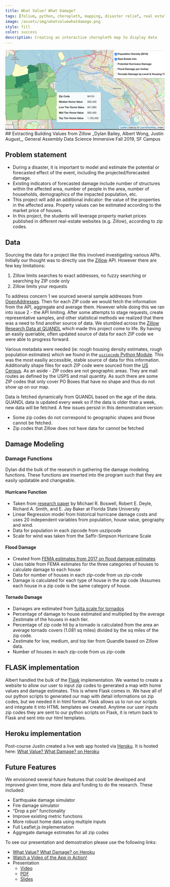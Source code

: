 ```yaml
---
title: What Value? What Damage?
tags: [folium, python, choropleth, mapping, disaster relief, real estate, Leaflet.JS, Flask, Heroku]
image: /assets/img/whatvaluewhatdamage.png
style: fill
color: success
description: Creating an interactive choropleth map to display data
---
```

<img src="/assets/img/whatvaluewhatdamage.png">
## Extracting Building Values from Zillow
_Dylan Bailey, Albert Wong, Justin August_, General Assembly Data Science Immersive Fall 2019, SF Campus

## Problem statement

- During a disaster, it is important to model and estimate the potential or forecasted effect of the event, including the projected/forecasted damage.
- Existing indicators of forecasted damage include number of structures within the affected area, number of people in the area, number of households, demographics of the impacted population, etc.
- This project will add an additional indicator: the value of the properties in the affected area. Property values can be estimated according to the market price of houses.
- In this project, the students will leverage property market prices published in different real-estate websites (e.g. Zillow), according to zip codes.

## Data

Sourcing the data for a project like this involved investigating various APIs. Initially our thought was to directly use the [Zillow](http://zillow.com) API. However there are few key limitations:
1. Zillow limits searches to exact addresses, no fuzzy searching or searching by ZIP code only
2. Zillow limits your requests

To address concern 1 we sourced several sample addresses from [OpenAddresses](https://openaddresses.io/). Then for each ZIP code we would fetch the information from the API, aggregate and average them. However while doing this we ran into issue 2 - the API limiting. After some attempts to stage requests, create representative samples, and other statistical methods we realized that there was a need to find another source of data. We stumbled across the [Zillow Research Data at QUANDL](https://www.quandl.com/data/ZILLOW-Zillow-Real-Estate-Research) which made this project come to life. By having an easily queriable, often updated source of data for each ZIP code we were able to progress forward.

Various metadata were needed (ie: rough housing density estimates, rough population estimates) which we found in the [`uszipcode` Python Module](https://uszipcode.readthedocs.io/index.html). This was the most easiliy accessible, stable source of data for this information. Additionally shape files for each ZIP code were sourced from the [US Census](https://www.census.gov/data.html). As an aside - ZIP codes are not geographic areas. They are mail routes as defined by the USPS and mail quantity. As such there are some ZIP codes that only cover PO Boxes that have no shape and thus do not show up on our map.

Data is fetched dynamically from QUANDL based on the age of the data. QUANDL data is updated every week so if the data is older than a week, new data will be fetched. A few issues persist in this demonstration version:
- Some zip codes do not correspond to geographic shapes and those cannot be fetched.
- Zip codes that Zillow does not have data for cannot be fetched


## Damage Modeling

### Damage Functions

Dylan did the bulk of the research in gathering the damage modeling functions. These functions are inserted into the program such that they are easily updatable and changeable.

#### Hurricane Function

- Taken from [research paper](http://digitalcommons.calpoly.edu/cgi/viewcontent.cgi?article=1119&context=crp_fac) by Michael R. Boswell, Robert E. Deyle, Richard A. Smith, and E. Jay Baker at Florida State University 
- Linear Regression model from historical hurricane damage costs and uses 20 independent variables from population, house value, geography and wind.
- Data for population in each zipcode from uszipcode
- Scale for wind was taken from the Saffir-Simpson Hurricane Scale

#### Flood Damage

- Created from [FEMA estimates from 2017 on flood damage estimates](https://www.fema.gov/media-library-data/1499290622913-0bcd74f47bf20aa94998a5a920837710/Flood_Loss_Estimations_2017.pdf)
- Uses table from FEMA estimates for the three categories of houses to calculate damage to each house
- Data for number of houses in each zip-code from us zip-code
- Damage is calculated for each type of house in the zip code (Assumes each house in a zip code is the same category of house.

#### Tornado Damage

- Damages are estimated from [fujita scale for tornados](https://www.spc.noaa.gov/faq/tornado/f-scale.html)
- Percentage of damage to house estimated and multiplied by the average Zestimate of the houses in each tier.
- Percentage of zip code hit by a tornado is calculated from the area an average tornado covers (1.081 sq miles) divided by the sq miles of the zip code.
- Zestimate for low, medium, and top tier from Quandle based on Zillow data.
- Number of houses in each zip-code from us zip-code

## FLASK implementation

Albert handled the bulk of the [Flask](https://www.fullstackpython.com/flask.html) implementation. We wanted to create a website to allow our user to input zip codes to generated a map with home values and damage estimates. This is where Flask comes in. We have all of our python scripts to generated our map with detail informations on zip codes, but we needed it in html format. Flask allows us to run our scripts and integrate it into HTML templates we created. Anytime our user inputs zip codes they are sent to our python scripts on Flask, it is return back to Flask and sent into our html templates.

## Heroku implementation

Post-course Justin created a live web app hosted via [Heroku](http://heroku.com). It is hosted here: [What Value? What Damage? on Heroku](https://what-value-what-damage.herokuapp.com/)

## Future Features

We envisioned several future features that could be developed and improved given time, more data and funding to do the research. These included: 

- Earthquake damage simulator
- Fire damage simulator
- “Drop a pin” functionality
- Improve existing metric functions
- More robust home data using multiple inputs
- Full Leaflet.js implementation
- Aggregate damage estimates for all zip codes

To see our presentation and demostration please use the following links:

- [What Value? What Damage? on Heroku](https://what-value-what-damage.herokuapp.com/)
- [Watch a Video of the App in Action!](/assets/media/app_demo.mp4)
- Presentation
	- [Video](/assets/media/presentation.mp4)
	- [PDF](/assets/media/Damage%20Estimate%20by%20Zipcode.pdf)
	- [Slides](https://docs.google.com/presentation/d/1RO0ZZt118jAWgInrZFqbA0gMPzDycVqmgpj8uQTybpY/edit#slide=id.p)